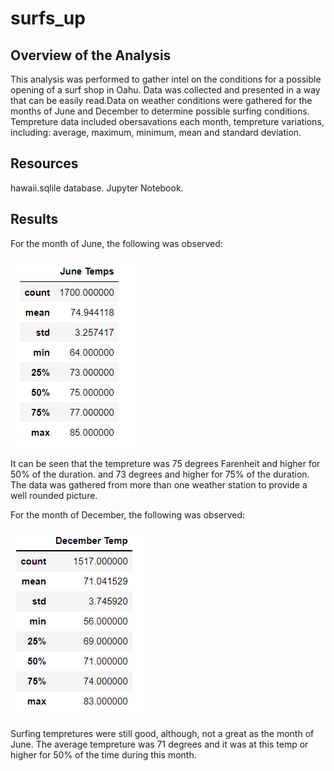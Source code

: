 # surfs_up

## Overview of the Analysis

This analysis was performed to gather intel on the conditions for a possible opening of a surf shop in Oahu. Data was collected and presented in a way that can be easily read.Data on weather conditions were gathered for the months of June and December to determine possible surfing conditions. Tempreture data included obersavations each month, tempreture variations, including: average, maximum, minimum, mean and standard deviation.

## Resources

hawaii.sqlile database.
Jupyter Notebook.

## Results

For the month of June, the following was observed:

![June Tempretures](https://github.com/hmohabir/surfs_up/blob/main/June_temps.PNG)

It can be seen that the tempreture was 75 degrees Farenheit and higher for 50% of the duration. and 73 degrees and higher for 75% of the duration.
The data was gathered from more than one weather station to provide a well rounded picture.

For the month of December, the following was observed:

![December Tempretures](https://github.com/hmohabir/surfs_up/blob/main/December_temps.PNG)

Surfing tempretures were still good, although, not a great as the month of June. The average tempreture was 71 degrees and it was at this temp or higher for 50% of the time during this month. 

